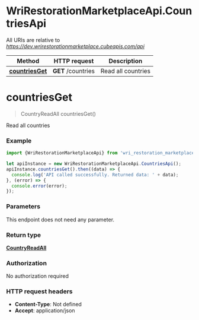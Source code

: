 # WriRestorationMarketplaceApi.CountriesApi

All URIs are relative to *https://dev.wrirestorationmarketplace.cubeapis.com/api*

Method | HTTP request | Description
------------- | ------------- | -------------
[**countriesGet**](CountriesApi.md#countriesGet) | **GET** /countries | Read all countries


<a name="countriesGet"></a>
# **countriesGet**
> CountryReadAll countriesGet()

Read all countries

### Example
```javascript
import {WriRestorationMarketplaceApi} from 'wri_restoration_marketplace_api';

let apiInstance = new WriRestorationMarketplaceApi.CountriesApi();
apiInstance.countriesGet().then((data) => {
  console.log('API called successfully. Returned data: ' + data);
}, (error) => {
  console.error(error);
});

```

### Parameters
This endpoint does not need any parameter.

### Return type

[**CountryReadAll**](CountryReadAll.md)

### Authorization

No authorization required

### HTTP request headers

 - **Content-Type**: Not defined
 - **Accept**: application/json

